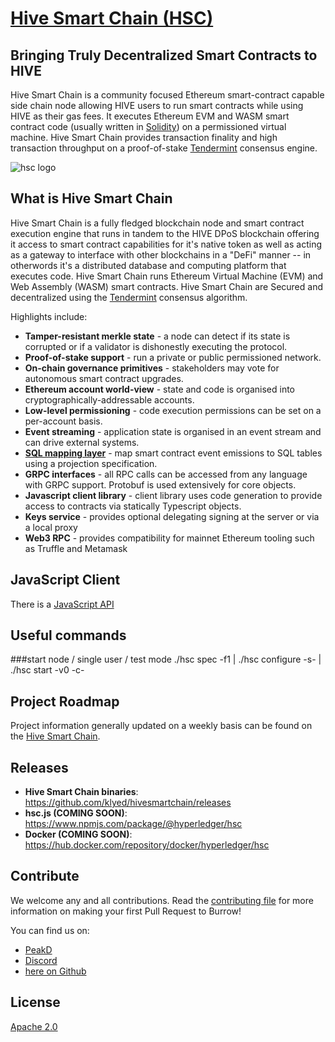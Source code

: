 # [Hive Smart Chain (HSC)](https://peakd.com/proposals/164)
## Bringing Truly Decentralized Smart Contracts to HIVE

<!--
[![CI](https://github.com/klyed/hivesmartchain/workflows/main/badge.svg)](https://launch-editor.github.com/actions?workflowID=main&event=push&nwo=hyperledger%2Fburrow)
[![version](https://img.shields.io/github/tag/hyperledger/hsc.svg)](https://github.com/klyed/hivesmartchain/releases/latest)
[![GoDoc](https://godoc.org/github.com/hsc?status.png)](https://godoc.org/github.com/hyperledger/hsc)
[![license](https://img.shields.io/github/license/hyperledger/hsc.svg)](../LICENSE.md)
[![LoC](https://tokei.rs/b1/github/hyperledger/hsc?category=lines)](https://github.com/hyperledger/hsc)
[![codecov](https://codecov.io/gh/hyperledger/hsc/branch/main/graph/badge.svg)](https://codecov.io/gh/hyperledger/hsc)
-->

Hive Smart Chain is a community focused Ethereum smart-contract capable side chain node allowing HIVE users to run smart contracts while using HIVE as their gas fees. It executes Ethereum EVM and WASM smart contract code (usually written in [Solidity](https://solidity.readthedocs.io)) on a permissioned virtual machine. Hive Smart Chain provides transaction finality and high transaction throughput on a proof-of-stake [Tendermint](https://tendermint.com) consensus engine.

![hsc logo](https://images.hive.blog/0x0/https://files.peakd.com/file/peakd-hive/klye/23uQERcpCeRtQUooESeioNqouBjmc9mDBsT68U4AwRDdraYPzwa4sDsSLpVNt4ohW3uun.png)

## What is Hive Smart Chain

Hive Smart Chain is a fully fledged blockchain node and smart contract execution engine that runs in tandem to the HIVE DPoS blockchain offering it access to smart contract capabilities for it's native token as well as acting as a gateway to interface with other blockchains in a "DeFi" manner -- in otherwords it's a distributed database and computing platform that executes code. Hive Smart Chain runs Ethereum Virtual Machine (EVM) and Web Assembly (WASM) smart contracts. Hive Smart Chain are Secured and decentralized using the [Tendermint](https://github.com/tendermint/tendermint) consensus algorithm.

Highlights include:

- **Tamper-resistant merkle state** - a node can detect if its state is corrupted or if a validator is dishonestly executing the protocol.
- **Proof-of-stake support** - run a private or public permissioned network.
- **On-chain governance primitives** - stakeholders may vote for autonomous smart contract upgrades.
- **Ethereum account world-view** - state and code is organised into cryptographically-addressable accounts.
- **Low-level permissioning** - code execution permissions can be set on a per-account basis.
- **Event streaming** - application state is organised in an event stream and can drive external systems.
- **[SQL mapping layer](reference/vent.md)** - map smart contract event emissions to SQL tables using a projection specification.
- **GRPC interfaces** - all RPC calls can be accessed from any language with GRPC support. Protobuf is used extensively for core objects.
- **Javascript client library** - client library uses code generation to provide access to contracts via statically Typescript objects.
- **Keys service** - provides optional delegating signing at the server or via a local proxy
- **Web3 RPC** - provides compatibility for mainnet Ethereum tooling such as Truffle and Metamask

## JavaScript Client

There is a [JavaScript API](https://github.com/klyed/hivesmartchain/tree/main/js)

## Useful commands

###start node / single user / test mode
./hsc spec -f1 | ./hsc configure -s- | ./hsc start -v0 -c-

## Project Roadmap

Project information generally updated on a weekly basis can be found on the [Hive Smart Chain](https://github.com/klyed/hivesmartchain).


## Releases

- **Hive Smart Chain binaries**: https://github.com/klyed/hivesmartchain/releases
- **hsc.js   (COMING SOON)**: https://www.npmjs.com/package/@hyperledger/hsc
- **Docker   (COMING SOON)**: https://hub.docker.com/repository/docker/hyperledger/hsc

## Contribute

We welcome any and all contributions. Read the [contributing file](../.github/CONTRIBUTING.md) for more information on making your first Pull Request to Burrow!

You can find us on:
- [PeakD](https://peakd.com/@klye)
- [Discord](https://lists.hyperledger.org/mailman/listinfo)
- [here on Github](https://github.com/klyed/hivesmartchain/issues)

## License

[Apache 2.0](../LICENSE.md)
